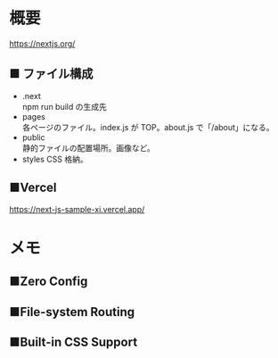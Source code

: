 # 概要

https://nextjs.org/

## ■ ファイル構成

- .next  
  npm run build の生成先
- pages  
  各ページのファイル。index.js が TOP。about.js で「/about」になる。
- public  
  静的ファイルの配置場所。画像など。
- styles
  CSS 格納。

## ■Vercel

https://next-js-sample-xi.vercel.app/

# メモ

## ■Zero Config

## ■File-system Routing

## ■Built-in CSS Support
